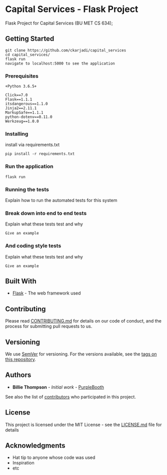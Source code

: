 # Capital Services - Flask Project

Flask Project for Capital Services (BU MET CS 634);

## Getting Started
```
git clone https://github.com/ckarjadi/capital_services
cd capital_services/
flask run
navigate to localhost:5000 to see the application
```

### Prerequisites
```
+Python 3.6.5+

Click==7.0
Flask==1.1.1
itsdangerous==1.1.0
Jinja2==2.11.1
MarkupSafe==1.1.1
python-dotenv==0.11.0
Werkzeug==1.0.0
```

### Installing

install via requirements.txt

```
pip install -r requirements.txt
```

### Run the application

```
flask run
```

### Running the tests

Explain how to run the automated tests for this system

### Break down into end to end tests

Explain what these tests test and why

```
Give an example
```

### And coding style tests

Explain what these tests test and why

```
Give an example
```

## Built With

* [Flask](https://github.com/pallets/flask) - The web framework used


## Contributing

Please read [CONTRIBUTING.md](https://gist.github.com/PurpleBooth/b24679402957c63ec426) for details on our code of conduct, and the process for submitting pull requests to us.

## Versioning

We use [SemVer](http://semver.org/) for versioning. For the versions available, see the [tags on this repository](https://github.com/your/project/tags). 

## Authors

* **Billie Thompson** - *Initial work* - [PurpleBooth](https://github.com/PurpleBooth)

See also the list of [contributors](https://github.com/your/project/contributors) who participated in this project.

## License

This project is licensed under the MIT License - see the [LICENSE.md](LICENSE.md) file for details

## Acknowledgments

* Hat tip to anyone whose code was used
* Inspiration
* etc
